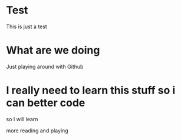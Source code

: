 # Test
This is just a test


# What are we doing
Just playing around with Github


# I really need to learn this stuff so i can better code

so I will learn


more reading and playing